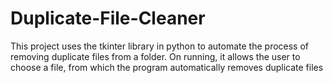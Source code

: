 # Duplicate-File-Cleaner
This project uses the tkinter library in python to automate the process of removing duplicate files from a folder.  On running, it allows the user to choose a file, from which the program automatically removes duplicate files 
